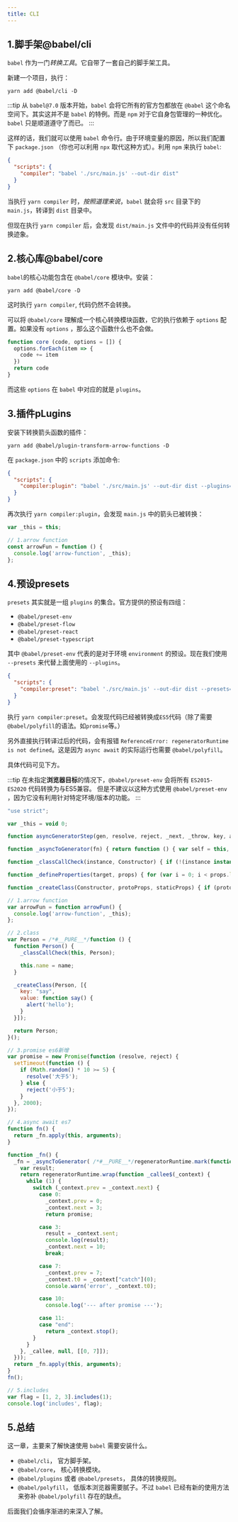 ```yaml
---
title: CLI
---
```


## 1.脚手架@babel/cli

`babel` 作为一门*转换工具*。它自带了一套自己的脚手架工具。

新建一个项目，执行：

```shell
yarn add @babel/cli -D
```
:::tip
从 `babel@7.0` 版本开始，`babel` 会将它所有的官方包都放在 `@babel` 这个命名空间下。其实这并不是 `babel` 的特例。而是 `npm` 对于它自身包管理的一种优化。 `babel` 只是顺道遵守了而已。
:::

这样的话，我们就可以使用 `babel` 命令行。由于环境变量的原因，所以我们配置下 `package.json` （你也可以利用 `npx` 取代这种方式）。利用 `npm` 来执行 `babel`:

```json
{
  "scripts": {
    "compiler": "babel './src/main.js' --out-dir dist"
  }
}
```

当执行 `yarn compiler` 时，*按照道理来说*，`babel` 就会将 `src` 目录下的 `main.js`，转译到 `dist` 目录中。

但现在执行 `yarn compiler` 后，会发现 `dist/main.js` 文件中的代码并没有任何转换迹象。

## 2.核心库@babel/core

`babel`的核心功能包含在 `@babel/core` 模块中。安装：

```shell
yarn add @babel/core -D
```

这时执行 `yarn compiler`, 代码仍然不会转换。

可以将 `@babel/core` 理解成一个核心转换模块函数，它的执行依赖于 `options` 配置。如果没有 `options` ，那么这个函数什么也不会做。

```js
function core (code, options = []) {
  options.forEach(item => {
    code += item
  })
  return code
}
```

而这些 `options` 在 `babel` 中对应的就是 `plugins`。

## 3.插件pLugins

安装下转换箭头函数的插件：

```shell
yarn add @babel/plugin-transform-arrow-functions -D
```

在 `package.json` 中的 `scripts` 添加命令:
```json
{
  "scripts": {
    "compiler:plugin": "babel './src/main.js' --out-dir dist --plugins=@babel/plugin-transform-arrow-functions"
  }
}
```

再次执行 `yarn compiler:plugin`，会发现 `main.js` 中的箭头已被转换：

```js
var _this = this;

// 1.arrow function
const arrowFun = function () {
  console.log('arrow-function', _this);
};
```

## 4.预设presets

`presets` 其实就是一组 `plugins` 的集合。官方提供的预设有四组：

- `@babel/preset-env`
- `@babel/preset-flow`
- `@babel/preset-react`
- `@babel/preset-typescript`

其中 `@babel/preset-env` 代表的是对于环境 `environment` 的预设。现在我们使用 `--presets` 来代替上面使用的 `--plugins`。

```json
{
  "scripts": {
    "compiler:preset": "babel './src/main.js' --out-dir dist --presets=@babel/preset-env"
  }
}
```

执行 `yarn compiler:preset`。会发现代码已经被转换成`ES5`代码（除了需要`@babel/polyfill`的语法。如`promise`等。）

另外直接执行转译过后的代码，会有报错 `ReferenceError: regeneratorRuntime is not defined`。这是因为 `async await` 的实际运行也需要 `@babel/polyfill`。

具体代码可见下方。

:::tip
在未指定**浏览器目标**的情况下，`@babel/preset-env` 会将所有 `ES2015-ES2020` 代码转换为与ES5兼容。
但是不建议以这种方式使用 `@babel/preset-env` ，因为它没有利用针对特定环境/版本的功能。
:::

```js
"use strict";

var _this = void 0;

function asyncGeneratorStep(gen, resolve, reject, _next, _throw, key, arg) { try { var info = gen[key](arg); var value = info.value; } catch (error) { reject(error); return; } if (info.done) { resolve(value); } else { Promise.resolve(value).then(_next, _throw); } }

function _asyncToGenerator(fn) { return function () { var self = this, args = arguments; return new Promise(function (resolve, reject) { var gen = fn.apply(self, args); function _next(value) { asyncGeneratorStep(gen, resolve, reject, _next, _throw, "next", value); } function _throw(err) { asyncGeneratorStep(gen, resolve, reject, _next, _throw, "throw", err); } _next(undefined); }); }; }

function _classCallCheck(instance, Constructor) { if (!(instance instanceof Constructor)) { throw new TypeError("Cannot call a class as a function"); } }

function _defineProperties(target, props) { for (var i = 0; i < props.length; i++) { var descriptor = props[i]; descriptor.enumerable = descriptor.enumerable || false; descriptor.configurable = true; if ("value" in descriptor) descriptor.writable = true; Object.defineProperty(target, descriptor.key, descriptor); } }

function _createClass(Constructor, protoProps, staticProps) { if (protoProps) _defineProperties(Constructor.prototype, protoProps); if (staticProps) _defineProperties(Constructor, staticProps); return Constructor; }

// 1.arrow function
var arrowFun = function arrowFun() {
  console.log('arrow-function', _this);
}; 

// 2.class
var Person = /*#__PURE__*/function () {
  function Person() {
    _classCallCheck(this, Person);

    this.name = name;
  }

  _createClass(Person, [{
    key: "say",
    value: function say() {
      alert('hello');
    }
  }]);

  return Person;
}(); 

// 3.promise es6新增
var promise = new Promise(function (resolve, reject) {
  setTimeout(function () {
    if (Math.random() * 10 >= 5) {
      resolve('大于5');
    } else {
      reject('小于5');
    }
  }, 2000);
});

// 4.async await es7
function fn() {
  return _fn.apply(this, arguments);
}

function _fn() {
  _fn = _asyncToGenerator( /*#__PURE__*/regeneratorRuntime.mark(function _callee() {
    var result;
    return regeneratorRuntime.wrap(function _callee$(_context) {
      while (1) {
        switch (_context.prev = _context.next) {
          case 0:
            _context.prev = 0;
            _context.next = 3;
            return promise;

          case 3:
            result = _context.sent;
            console.log(result);
            _context.next = 10;
            break;

          case 7:
            _context.prev = 7;
            _context.t0 = _context["catch"](0);
            console.warn('error', _context.t0);

          case 10:
            console.log('--- after promise ---');

          case 11:
          case "end":
            return _context.stop();
        }
      }
    }, _callee, null, [[0, 7]]);
  }));
  return _fn.apply(this, arguments);
}
fn(); 

// 5.includes
var flag = [1, 2, 3].includes(1);
console.log('includes', flag); 
```

## 5.总结

这一章，主要来了解快速使用 `babel` 需要安装什么。
- `@babel/cli`， 官方脚手架。
- `@babel/core`， 核心转换模块。
- `@babel/plugins` 或者 `@babel/presets`， 具体的转换规则。
- `@babel/polyfill`， 低版本浏览器需要腻子。不过 `babel` 已经有新的使用方法来弥补 `@babel/polyfill` 存在的缺点。

后面我们会循序渐进的来深入了解。


